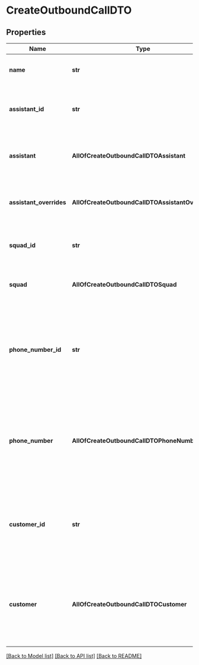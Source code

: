 # CreateOutboundCallDTO

## Properties
Name | Type | Description | Notes
------------ | ------------- | ------------- | -------------
**name** | **str** | This is the name of the call. This is just for your own reference. | [optional] 
**assistant_id** | **str** | This is the assistant that will be used for the call. To use a transient assistant, use &#x60;assistant&#x60; instead. | [optional] 
**assistant** | **AllOfCreateOutboundCallDTOAssistant** | This is the assistant that will be used for the call. To use an existing assistant, use &#x60;assistantId&#x60; instead. | [optional] 
**assistant_overrides** | **AllOfCreateOutboundCallDTOAssistantOverrides** | These are the overrides for the &#x60;assistant&#x60; or &#x60;assistantId&#x60;&#x27;s settings and template variables. | [optional] 
**squad_id** | **str** | This is the squad that will be used for the call. To use a transient squad, use &#x60;squad&#x60; instead. | [optional] 
**squad** | **AllOfCreateOutboundCallDTOSquad** | This is a squad that will be used for the call. To use an existing squad, use &#x60;squadId&#x60; instead. | [optional] 
**phone_number_id** | **str** | This is the phone number that will be used for the call. To use a transient number, use &#x60;phoneNumber&#x60; instead.  Only relevant for &#x60;outboundPhoneCall&#x60; and &#x60;inboundPhoneCall&#x60; type. | [optional] 
**phone_number** | **AllOfCreateOutboundCallDTOPhoneNumber** | This is the phone number that will be used for the call. To use an existing number, use &#x60;phoneNumberId&#x60; instead.  Only relevant for &#x60;outboundPhoneCall&#x60; and &#x60;inboundPhoneCall&#x60; type. | [optional] 
**customer_id** | **str** | This is the customer that will be called. To call a transient customer , use &#x60;customer&#x60; instead.  Only relevant for &#x60;outboundPhoneCall&#x60; and &#x60;inboundPhoneCall&#x60; type. | [optional] 
**customer** | **AllOfCreateOutboundCallDTOCustomer** | This is the customer that will be called. To call an existing customer, use &#x60;customerId&#x60; instead.  Only relevant for &#x60;outboundPhoneCall&#x60; and &#x60;inboundPhoneCall&#x60; type. | [optional] 

[[Back to Model list]](../README.md#documentation-for-models) [[Back to API list]](../README.md#documentation-for-api-endpoints) [[Back to README]](../README.md)


